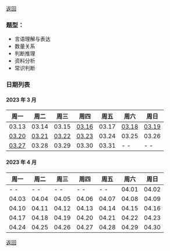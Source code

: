 [返回](../../index.md)

### 题型：

- 言语理解与表达
- 数量关系
- 判断推理
- 资料分析
- 常识判断

### 日期列表

#### 2023 年 3 月

| 周一                        | 周二                        | 周三                        | 周四                        | 周五  | 周六                        | 周日                        |
| --------------------------- | --------------------------- | --------------------------- | --------------------------- | ----- | --------------------------- | --------------------------- |
| 03.13                       | 03.14                       | 03.15                       | [03.16](./m1/2023-03-16.md) | 03.17 | [03.18](./m1/2023-03-18.md) | [03.19](./m1/2023-03-19.md) |
| [03.20](./m1/2023-03-20.md) | [03.21](./m1/2023-03-21.md) | [03.22](./m1/2023-03-22.md) | [03.23](./m1/2023-03-23.md) | 03.24 | 03.25                       | 03.26                       |
| [03.27](./m1/2023-03-27.md) | 03.28                       | 03.29                       | 03.30                       | 03.31 | - -                         | - -                         |

#### 2023 年 4 月

| 周一  | 周二  | 周三  | 周四  | 周五  | 周六  | 周日  |
| ----- | ----- | ----- | ----- | ----- | ----- | ----- |
| - -   | - -   | - -   | - -   | - -   | 04.01 | 04.02 |
| 04.03 | 04.04 | 04.05 | 04.06 | 04.07 | 04.08 | 04.09 |
| 04.10 | 04.11 | 04.12 | 04.13 | 04.14 | 04.15 | 04.16 |
| 04.17 | 04.18 | 04.19 | 04.20 | 04.21 | 04.22 | 04.23 |
| 04.24 | 04.25 | 04.26 | 04.27 | 04.28 | 04.29 | 04.30 |

[返回](../../index.md)

